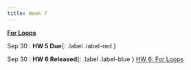 ```yaml
---
title: Week 7
---
```


**[For Loops](https://docs.google.com/presentation/d/1oGKNPYv6mBLbUcLhUSk686pp-dkxTZ2IRbx9dysWGoY/edit#slide=id.p)**

Sep 30
:  **HW 5 Due**{: .label .label-red }

Sep 30
:  **HW 6 Released**{: .label .label-blue } [HW 6: For Loops](https://edstem.org/us/courses/24500/lessons/45300/slides/259540)

